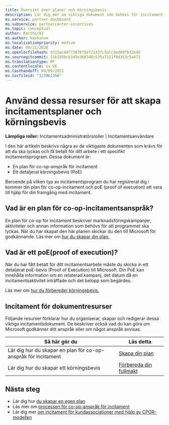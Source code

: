 ```yaml
---
title: Översikt över planer och körningsbevis
description: Lär dig mer om viktiga dokument som behövs för incitament, inklusive en plan för co-op-incitament och ett detaljerat poE (Proof of Execution).
ms.service: partner-dashboard
ms.subservice: partnercenter-incentives
ms.topic: conceptual
author: Karthic83
ms.author: kashanum
ms.localizationpriority: medium
ms.date: 09/11/2020
ms.openlocfilehash: d315ac84f73676f8ef21d3fc5a1cded80fb32e4d
ms.sourcegitcommit: 1161d5bcb345e368348c535a7211f0d353c5a471
ms.translationtype: MT
ms.contentlocale: sv-SE
ms.lasthandoff: 09/09/2021
ms.locfileid: "123961356"
---
```

# <a name="use-these-resources-to-help-you-create-incentives-plans-and-proofs-of-execution"></a>Använd dessa resurser för att skapa incitamentsplaner och körningsbevis

**Lämpliga roller:** Incitamentsadministratörsroller | Incitamentsanvändare

I den här artikeln beskrivs några av de viktigaste dokumenten som krävs för att du ska lyckas och få betalt för ditt arbete i ett specifikt incitamentsprogram. Dessa dokument är:

- En plan för co-op-anspråk för incitament
- Ett detaljerat körningsbevis (PoE)

Beroende på vilken typ av incitamentsprogram du har registrerat dig i kommer din plan för co-op-incitament och poE (proof of execution) att vara till hjälp för din framgång med incitament.

## <a name="what-is-an-incentives-co-op-claims-plan"></a>Vad är en plan för co-op-incitamentsanspråk?

En plan för co-op för incitament beskriver marknadsföringskampanjer, aktiviteter och annan information som behövs för att programmet ska lyckas. När du har skapat den här planen skickar du den till Microsoft för godkännande. Läs mer om [hur du skapar din plan.](incentives-create-your-plan.md)

## <a name="what-is-a-proof-of-execution-poe"></a>Vad är ett poE(proof of execution)?

När du har fått betalt för ditt incitamentsarbete måste du skicka in ett detaljerat poE-bevis (Proof of Execution) till Microsoft. Din PoE kan innehålla information om en relaterad kampanj, det datum då en incitamentsaktivitet inträffade och det belopp som begärdes. 

Läs mer om [hur du förbereder körningsbevis.](incentives-prepare-your-proof-of-execution.md)

## <a name="incentives-document-resources"></a>Incitament för dokumentresurser

Följande resurser förklarar hur du organiserar, skapar och redigerar dessa viktiga incitamentsdokument. De beskriver också vad du kan göra om Microsoft godkänner ditt anspråk eller om något anspråk avvisas.

|  **Så här gör du**  |  **Läs detta**  |
|--------------|-----------|
| Lär dig hur du skapar en plan för co-op-anspråk för incitament | [Skapa din plan](incentives-create-your-plan.md)  |
Lär dig hur du skapar ett körningsbevis | [Förbereda din fullmakt](incentives-prepare-your-proof-of-execution.md)  |

## <a name="next-steps"></a>Nästa steg

- Lär dig hur [du skapar en egen plan](incentives-create-your-plan.md)
- Läs mer om [processen för co-op-anspråk för incitament](claims-overview.md)
- Lär dig mer [om incitament för kundassociationer med hjälp av CPOR-modellen](submit-osa-claim.md)